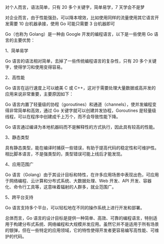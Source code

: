 对个人而言，语法简单，只有 20 多个关键字，简单易学，7 天学会不是梦

对企业而言，由于性能强劲，可以降本增效，比如使用同样的流量使用其它语言开发需要 10 台机器承接，使用 Go 可能只需要 3 台机器即可

Go（也称为 Golang）是一种由 Google 开发的编程语言，以下是一些使用 Go 语言的主要优势：

1、简单易学

Go 语言的语法相对简单，去掉了一些传统编程语言的复杂性，只有 20 多个关键字，使得学习和使用变得容易。

2、高性能

Go 语言在运行速度上可以媲美 C 或 C++，这对于需要处理大量数据或高并发的应用来说非常重要，主要原因如下：

Go 语言内置了轻量级的协程（goroutines）和通道（channels），使并发编程变得非常简单和高效，通过 Go 关键字就可以创建并发协程，Goroutines 是轻量级线程，可以在程序中创建成千上万个，而不会导致性能下降。

Go 语言通过编译为本地机器码而不是解释性的方式执行，因此具有较高的性能。

3、静态类型

具有静态类型，能在编译时捕获一些错误，有助于提高代码的稳定性和可维护性。相比脚本语言，不是强类型的，类型错误可能上线后才能发现。

4、应用范围广

Go 语言（Golang）由于其设计目标和特性，在许多应用场景中表现出色，可应用于网络编程、云计算和分布式系统、大数据处理、Web 开发、API 开发、容器化、命令行工具等，这意味着辐射的人群多，就业范围广。

5、跨平台支持

Go 语言支持多个平台，可以轻松地在不同的操作系统上进行开发和部署。

总体而言，Go 语言的设计目标是提供一种简单、高效、可靠的编程语言，特别适用于构建分布式系统、网络编程和大规模并发应用。虽然它并不是适用于所有场景的银弹，但在一些特定的应用领域，它的特性使得开发者更容易编写高性能、可维护的代码。
